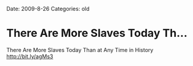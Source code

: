 Date: 2009-8-26
Categories: old

# There Are More Slaves Today Th...

There Are More Slaves Today Than at Any Time in History <a href="http://bit.ly/agMs3" rel="nofollow">http://bit.ly/agMs3</a>

